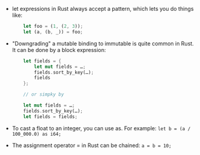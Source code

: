 
* let expressions in Rust always accept a pattern, which lets you do things like:
	```rust
		let foo = (1, (2, 3));
		let (a, (b, _)) = foo;
	```

* "Downgrading" a mutable binding to immutable is quite common in Rust. It can be done by a block expression:
	```rust
		let fields = {
		    let mut fields = …;
		    fields.sort_by_key(…);
		    fields
		};

		// or simpky by

		let mut fields = …;
		fields.sort_by_key(…);
		let fields = fields;
	```

* To cast a float to an integer, you can use as. For example: `let b = (a / 100_000.0) as i64;`

* The assignment operator = in Rust can be chained: `a = b = 10;`
